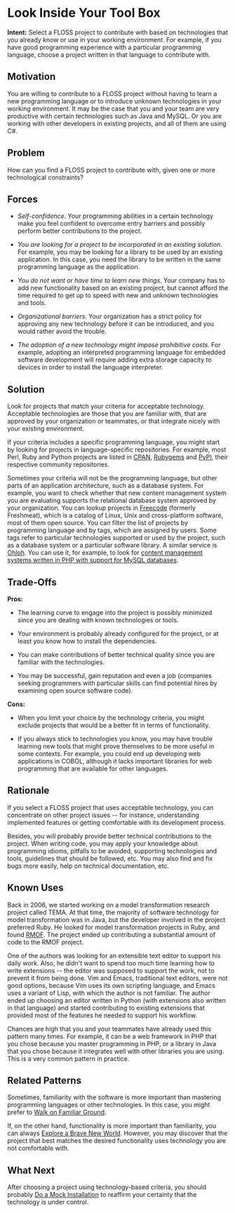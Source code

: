 # Look Inside Your Tool Box

**Intent:** Select a FLOSS project to contribute with based on technologies that you already know or use in your working environment. 
For example, if you have good programming experience with a particular
programming language, choose a project written in that language to contribute with.

## Motivation

You are willing to contribute to a FLOSS project without having 
to learn a new programming language
or to introduce unknown technologies in your working environment.
It may be the case that you and your team are very productive with 
certain technologies such as Java and MySQL.
Or you are working with other developers in existing projects, 
and all of them are using C#. 

## Problem

How can you find a FLOSS project to contribute with, 
given one or more technological constraints?

## Forces

* _Self-confidence_. Your programming abilities in a certain technology
make you feel confident to overcome entry barriers and possibly perform better
contributions to the project.

* _You are looking for a project to be incorporated in an existing solution_. 
For example, you may be looking for a library to be used by an existing
  application. In this case, you need the library to be written in the same
  programming language as the application.

* _You do not want or have time to learn new things_. 
  Your company has to add new functionality based on an existing project, 
  but cannot afford the time required to get up to speed with 
  new and unknown technologies and tools.

* _Organizational barriers_. Your organization has a strict policy
  for approving any new technology before it can be introduced, and you would
  rather avoid the trouble.

* _The adoption of a new technology might impose prohibitive costs_.
For example, adopting an interpreted programming language for embedded software
  development will require adding extra storage capacity to devices in order to
  install the language interpreter.

## Solution

Look for projects that match your criteria for acceptable technology. 
Acceptable technologies are those that you are familiar with, 
that are approved by your organization or teammates, 
or that integrate nicely with your existing environment.

If your criteria includes a specific programming language, you might start by
looking for projects in language-specific repositories. For example, most Perl,
Ruby and Python projects are listed in [CPAN](http://www.cpan.org/),
[Rubygems](http://rubygems.org/) and [PyPI](http://pypi.python.org/), their
respective community repositories.

Sometimes your criteria will not be the programming language, 
but other parts of an application architecture, such as a database system. 
For example, you want to check whether that new content management system 
you are evaluating supports the relational database system approved 
by your organization.
You can lookup projects in [Freecode](http://freecode.com/) (formerly
Freshmeat), which is a catalog of Linux, Unix and cross-platform software, most
of them open source. You can filter the list of projects by programming
language and by tags, which are assigned by users. Some tags refer to
particular technologies supported or used by the project, such as a database
system or a particular software library. 
A similar service is [Ohloh](http://www.ohloh.net/). 
You can use it, for example, to look for
[content management systems written in PHP with support for
MySQL databases](http://www.ohloh.net/tags/cms/php/mysql).

## Trade-Offs

**Pros:** 

* The learning curve to engage into the project is possibly minimized since 
you are dealing with known technologies or tools.

* Your environment is probably already configured for the project, or at least
  you know how to install the dependencies.

* You can make contributions of better technical quality since you are familiar
  with the technologies.
  
* You may be successful, gain reputation and even a job 
(companies seeking programmers with particular skills 
 can find potential hires by examining open source software code).

**Cons:** 

* When you limit your choice by the technology criteria, 
you might exclude projects that would be a better fit in terms of functionality.

* If you always stick to technologies you know, you may have trouble learning
  new tools that might prove themselves to be more useful in some contexts. For
  example, you could end up developing web applications in COBOL, although it
  lacks important libraries for web programming that are available for other languages.

## Rationale

If you select  a FLOSS project that uses acceptable technology,
you can concentrate on other project issues
-- for instance, understanding implemented features 
or getting comfortable with its development process.

Besides, you will probably provide better technical contributions to the
project.  When writing code, you may apply your knowledge about 
programming idioms, pitfalls to be avoided,
supporting technologies and tools, guidelines that should be followed, etc. 
You may also find and fix bugs more easily, help on technical documentation, etc.

## Known Uses

Back in 2006, we started working on a model transformation research project
called TEMA.  At that time, the majority of software technology for model
transformation was in Java, but the developer involved in the project preferred
Ruby. He looked for model transformation projects in Ruby, and found
[RMOF](http://rubyforge.org/projects/rmof/). The project ended up contributing
a substantial amount of code to the RMOF project.

One of the authors was looking for an extensible text editor to support his
daily work. Also, he didn't want to spend too much time learning how to write
extensions -- the editor was supposed to support the work, not to prevent it
from being done. Vim and Emacs, traditional text editors, were not good options,
because Vim uses its own scripting language, and Emacs uses a variant of Lisp,
with which the author is not familiar. The author ended up choosing an editor
written in Python (with extensions also written in that language) and started
contributing to existing extensions that provided most of the features he needed
to support his workflow.

Chances are high that you and your teammates have already used this pattern many times. 
For example, it can be a web framework in PHP that you chose because you master
programming in PHP, or a library in Java that you chose because it integrates
well with other libraries you are using. 
This is a very common pattern in practice.

## Related Patterns

Sometimes, familiarity with the software is more important than mastering
programming languages or other technologies. In this case, you might prefer
to [Walk on Familiar Ground](link://selection/WalkOnFamiliarGround).

If, on the other hand, functionality is more important than familiarity, you can
always [Explore a Brave New World](link://selection/ExploreABraveNewWorld). 
However, you may discover that the project that best matches the desired functionality 
uses technology you are not comfortable with.

## What Next

After choosing a project using technology-based criteria, you should probably
[Do a Mock Installation](link://involvement/DoAMockInstallation) to reaffirm
your certainty that the technology is under control.
